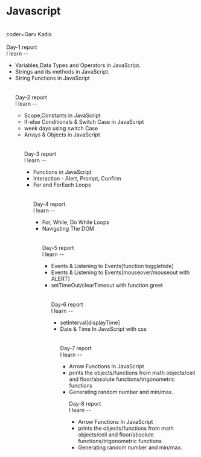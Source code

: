 # Javascript
<br>
coder=Garv Kadia
<br>
<br>
Day-1 report
<br>
I learn --
<div>
        <ul>
            <li>Variables,Data Types and Operators in JavaScript.</li>
            <li>Strings and its methods in JavaScript.</li>
            <li>String Functions in JavaScript</li>
           
      
<br>
<br>
Day-2 report
<br>
I learn --
<div>
        <ul>
            <li>Scope,Constants in JavaScript</li>
            <li>If-else Conditionals & Switch Case in JavaScript</li>
            <li>week days using switch Case</li>
            <li>Arrays & Objects in JavaScript</li>

<br>
<br>
Day-3 report
<br>
I learn --
<div>
        <ul>
            <li>Functions in JavaScript</li>
            <li>Interaction - Alert, Prompt, Confirm</li>
            <li>For and ForEach Loops</li>

 <br>
<br>
Day-4 report
<br>
I learn --
<div>
        <ul>
            <li>For, While, Do While Loops</li>
            <li>Navigating The DOM</li>
 <br>
<br>
Day-5 report
<br>
I learn --
<div>
        <ul>
            <li>Events & Listening to Events[function togglehide]</li>
            <li>Events & Listening to Events[mouseover/mouseout with ALERT]</li>       
            <li>setTimeOut/clearTimeout with function greet</li>
 <br>
<br>
Day-6 report
<br>
I learn --
<div>
        <ul>
            <li>setInterval[displayTime]</li>
            <li>Date & Time In JavaScript with css</li>       
 <br>
<br>
Day-7 report
<br>
I learn --
<div>
        <ul>
            <li>Arrow Functions In JavaScript</li>
            <li>prints the objects/functions from math objects/ceil and floor/absolute functions/trigonometric functions</li>       
            <li>Generating random number and min/max.</li>

Day-8 report
<br>
I learn --
<div>
        <ul>
            <li>Arrow Functions In JavaScript</li>
            <li>prints the objects/functions from math objects/ceil and floor/absolute functions/trigonometric functions</li>       
            <li>Generating random number and min/max.</li>

